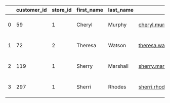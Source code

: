 |    | customer_id | store_id | first_name | last_name | email                             | address_id | activebool | create_date | last_update           | active |
|----|-------------|----------|------------|-----------|-----------------------------------|------------|------------|-------------|-----------------------|--------|
|  0 |          59 |        1 | Cheryl     | Murphy    | cheryl.murphy@sakilacustomer.org |         63 | True       | 2006-02-14  | 2013-05-26 14:49:45  |      1 |
|  1 |          72 |        2 | Theresa    | Watson    | theresa.watson@sakilacustomer.org|         76 | True       | 2006-02-14  | 2013-05-26 14:49:45  |      1 |
|  2 |         119 |        1 | Sherry     | Marshall  | sherry.marshall@sakilacustomer.org|        123 | True       | 2006-02-14  | 2013-05-26 14:49:45  |      1 |
|  3 |         297 |        1 | Sherri     | Rhodes    | sherri.rhodes@sakilacustomer.org |        302 | True       | 2006-02-14  | 2013-05-26 14:49:45  |      1 |

